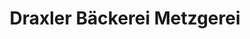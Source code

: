 ---
title: "Draxler Bäckerei Metzgerei"
url: /weiding/draxler-baeckerei-metzgerei/
shop: Bäckerei
---